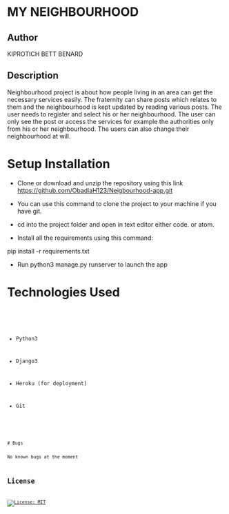 
# MY NEIGHBOURHOOD


## Author
KIPROTICH BETT BENARD



## Description
Neighbourhood project is about how people living in an area can get the necessary services easily. The fraternity can share posts which relates to them and the neighbourhood is kept updated by reading various posts. The user needs to register and select his or her neighbourhood. The user can only see the post or access the services for example the authorities only from his or her neighbourhood. The users can also change their neighbourhood at will.


# Setup Installation

- Clone or download and unzip the repository using this link https://github.com/ObadiaH123/Neigbourhood-app.git

- You can use this command  to clone the project to your machine if you have git.

- cd into the project folder and open in text editor either code. or atom.

- Install all the requirements using this command:

pip install -r requirements.txt

- Run python3 manage.py runserver to launch the app



# Technologies Used
<precode>
<code>

- Python3

- Django3

- Heroku (for deployment)

- Git
<code>
<precode>
# Bugs

No known bugs at the moment



## License

[![License: MIT](https://img.shields.io/badge/License-MIT-yellow.svg)](LICENSE)


